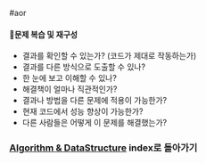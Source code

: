 #aor
#### 🎯문제 복습 및 재구성

- 결과를 확인할 수 있는가? (코드가 제대로 작동하는가)
- 결과를 다른 방식으로 도출할 수 있나?
- 한 눈에 보고 이해할 수 있나?
- 해결책이 얼마나 직관적인가?
- 결과나 방법을 다른 문제에 적용이 가능한가?
- 현재 코드에서 성능 향상이 가능한가?
- 다른 사람들은 어떻게 이 문제를 해결했는가?
### [Algorithm & DataStructure](../../../Dev-Index/Algorithm%20&%20DataStructure.md) index로 돌아가기